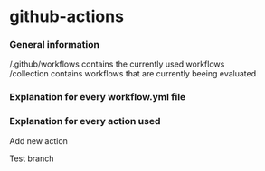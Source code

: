 # github-actions  
### General information
/.github/workflows contains the currently used workflows  
/collection contains workflows that are currently beeing evaluated  

### Explanation for every workflow.yml file  
### Explanation for every action used  
Add new action

Test branch